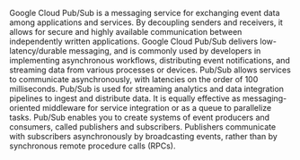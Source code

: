 Google Cloud Pub/Sub is a messaging service for exchanging event data among applications and services. By decoupling senders and receivers, it allows for secure and highly available communication between independently written applications. Google Cloud Pub/Sub delivers low-latency/durable messaging, and is commonly used by developers in implementing asynchronous workflows, distributing event notifications, and streaming data from various processes or devices. Pub/Sub allows services to communicate asynchronously, with latencies on the order of 100 milliseconds. Pub/Sub is used for streaming analytics and data integration pipelines to ingest and distribute data. It is equally effective as messaging-oriented middleware for service integration or as a queue to parallelize tasks. Pub/Sub enables you to create systems of event producers and consumers, called publishers and subscribers. Publishers communicate with subscribers asynchronously by broadcasting events, rather than by synchronous remote procedure calls (RPCs).